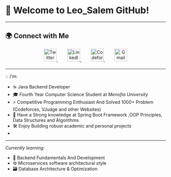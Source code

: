# 👋 Welcome to Leo_Salem GitHub!  

---

## 🌍 Connect with Me  
<p align="center" style="margin: 20px 0;">
  <a href="https://x.com/ma7amad_salem" target="_blank" style="margin: 0 15px;">
    <img src="https://img.shields.io/badge/X-000000?style=for-the-badge&logo=x&logoColor=white&logoWidth=30" alt="Twitter" height="40">
  </a>
  <a href="https://www.linkedin.com/in/mohamed-salem-8491362a0/" target="_blank" style="margin: 0 15px;">
    <img src="https://img.shields.io/badge/LinkedIn-0077B5?style=for-the-badge&logo=linkedin&logoColor=white&logoWidth=30" alt="LinkedIn" height="40">
  </a>
  <a href="https://codeforces.com/profile/Leo_Salem" target="_blank" style="margin: 0 15px;">
    <img src="https://img.shields.io/badge/Codeforces-1F8ACB?style=for-the-badge&logo=codeforces&logoColor=white&logoWidth=30" alt="Codeforces" height="40">
  </a>
  <a href="https://mail.google.com/mail/?view=cm&to=mohamed01280368366@gamil.com" target="_blank" style="margin: 0 15px;">
    <img src="https://img.shields.io/badge/Gmail-D14836?style=for-the-badge&logo=gmail&logoColor=white&logoWidth=30" alt="Gmail" height="40">
  </a>
</p>

---

💡 *I'm:*  
- ☕ Java Backend Developer 
- 🎓 Fourth Year Computer Science Student at *Menofia University*
- ⚡ Competitive Programming Enthusiast And Solved 1000+ Problem (Codeforces, VJudge and other Websites)
- 🔭 Have a Strong knowledge at Spring Boot Framework ,OOP Principles, Data Structures and Algorithms     
- 🛠️ Enjoy Building robust academic and personal projects
- 
---

*Currently learning:*
- 🧠 Backend Fundamentals And Development  
- ⚙️ Microservices software architectural style  
- 🗃️ Database Architecture & Optimization  

